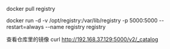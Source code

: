 docker pull registry

docker run -d -v /opt/registry:/var/lib/registry -p 5000:5000 --restart=always --name registry registry

查看仓库里的镜像
curl http://192.168.37.129:5000/v2/_catalog
